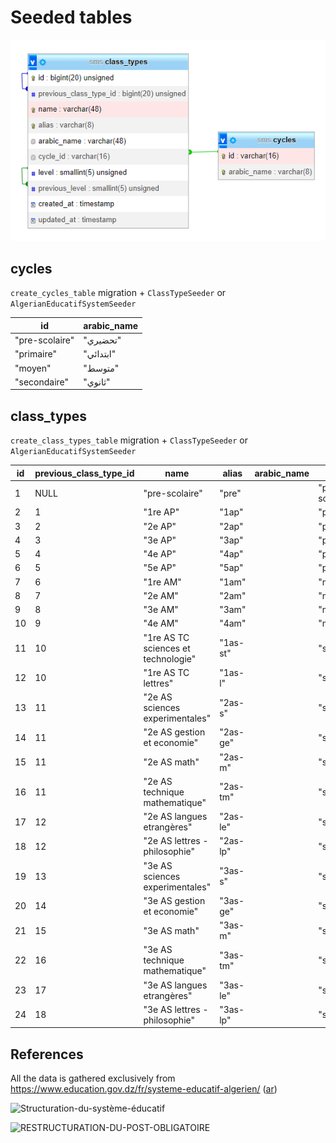 # Seeded tables

![database](db.png)


## cycles

`create_cycles_table` migration + `ClassTypeSeeder` or `AlgerianEducatifSystemSeeder`

| id             | arabic_name |
| -------------- | ----------- |
| "pre-scolaire" | "تحضيري"    |
| "primaire"     | "ابتدائي"    |
| "moyen"        | "متوسط"    |
| "secondaire"   | "ثانوي"    |

## class_types

`create_class_types_table` migration + `ClassTypeSeeder` or `AlgerianEducatifSystemSeeder`

| id  | previous_class_type_id | name                                | alias    | arabic_name | cycle_id       | level | previous_level | created_at | updated_at |
| --- | ---------------------- | ----------------------------------- | -------- | ----------- | -------------- | ----- | -------------- | ---------- | ---------- |
| 1   | NULL                   | "pre-scolaire"                      | "pre"    |             | "pre-scolaire" | 1     | NULL           |            |            |
| 2   | 1                      | "1re AP"                            | "1ap"    |             | "primaire"     | 2     | 1              |            |            |
| 3   | 2                      | "2e AP"                             | "2ap"    |             | "primaire"     | 3     | 2              |            |            |
| 4   | 3                      | "3e AP"                             | "3ap"    |             | "primaire"     | 4     | 3              |            |            |
| 5   | 4                      | "4e AP"                             | "4ap"    |             | "primaire"     | 5     | 4              |            |            |
| 6   | 5                      | "5e AP"                             | "5ap"    |             | "primaire"     | 6     | 5              |            |            |
| 7   | 6                      | "1re AM"                            | "1am"    |             | "moyen"        | 7     | 6              |            |            |
| 8   | 7                      | "2e AM"                             | "2am"    |             | "moyen"        | 8     | 7              |            |            |
| 9   | 8                      | "3e AM"                             | "3am"    |             | "moyen"        | 9     | 8              |            |            |
| 10  | 9                      | "4e AM"                             | "4am"    |             | "moyen"        | 10    | 9              |            |            |
| 11  | 10                     | "1re AS TC sciences et technologie" | "1as-st" |             | "secondaire"   | 11    | 10             |            |            |
| 12  | 10                     | "1re AS TC lettres"                 | "1as-l"  |             | "secondaire"   | 11    | 10             |            |            |
| 13  | 11                     | "2e AS sciences experimentales"     | "2as-s"  |             | "secondaire"   | 12    | 11             |            |            |
| 14  | 11                     | "2e AS gestion et economie"         | "2as-ge" |             | "secondaire"   | 12    | 11             |            |            |
| 15  | 11                     | "2e AS math"                        | "2as-m"  |             | "secondaire"   | 12    | 11             |            |            |
| 16  | 11                     | "2e AS technique mathematique"      | "2as-tm" |             | "secondaire"   | 12    | 11             |            |            |
| 17  | 12                     | "2e AS langues etrangères"          | "2as-le" |             | "secondaire"   | 12    | 11             |            |            |
| 18  | 12                     | "2e AS lettres - philosophie"       | "2as-lp" |             | "secondaire"   | 12    | 11             |            |            |
| 19  | 13                     | "3e AS sciences experimentales"     | "3as-s"  |             | "secondaire"   | 13    | 12             |            |            |
| 20  | 14                     | "3e AS gestion et economie"         | "3as-ge" |             | "secondaire"   | 13    | 12             |            |            |
| 21  | 15                     | "3e AS math"                        | "3as-m"  |             | "secondaire"   | 13    | 12             |            |            |
| 22  | 16                     | "3e AS technique mathematique"      | "3as-tm" |             | "secondaire"   | 13    | 12             |            |            |
| 23  | 17                     | "3e AS langues etrangères"          | "3as-le" |             | "secondaire"   | 13    | 12             |            |            |
| 24  | 18                     | "3e AS lettres - philosophie"       | "3as-lp" |             | "secondaire"   | 13    | 12             |            |            |


## References

All the data is gathered exclusively from https://www.education.gov.dz/fr/systeme-educatif-algerien/ ([ar](https://www.education.gov.dz/%d8%a7%d9%84%d9%86%d8%b8%d8%a7%d9%85-%d8%a7%d9%84%d8%aa%d8%b1%d8%a8%d9%88%d9%8a-%d8%a7%d9%84%d8%ac%d8%b2%d8%a7%d8%a6%d8%b1%d9%8a/))

![Structuration-du-système-éducatif](https://education.gov.dz/wp-content/uploads/2014/12/Structuration-du-syst%C3%A8me-%C3%A9ducatif.jpg)

![RESTRUCTURATION-DU-POST-OBLIGATOIRE](https://education.gov.dz/wp-content/uploads/2015/01/RESTRUCTURATION-DU-POST-OBLIGATOIRE.jpg)
